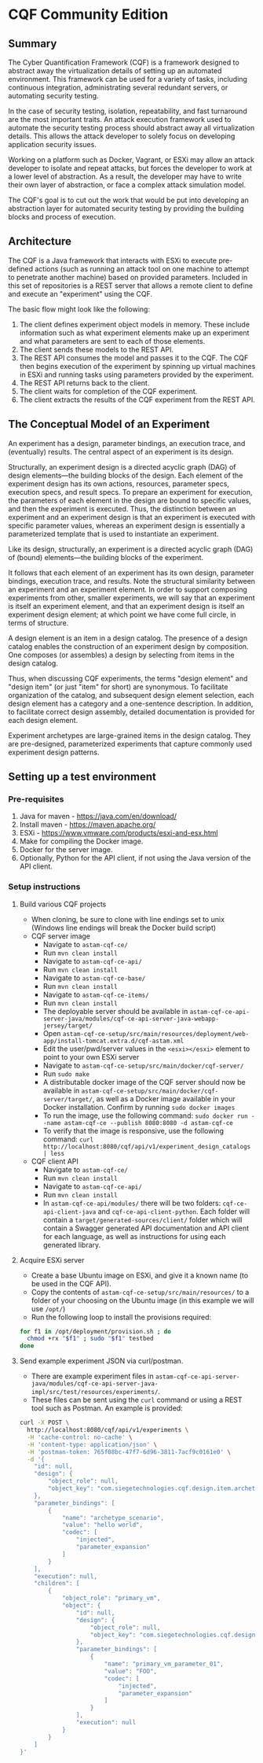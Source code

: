 # CQF Community Edition

## Summary
The Cyber Quantification Framework (CQF) is a framework designed to abstract away the virtualization details of setting 
up an automated environment. This framework can be used for a variety of tasks, including continuous integration, 
administrating several redundant servers, or automating security testing.

In the case of security testing, isolation, repeatability, and fast turnaround are the most important traits. An attack
execution framework used to automate the security testing process should abstract away all virtualization details.
This allows the attack developer to solely focus on developing application security issues.

Working on a platform such as Docker, Vagrant, or ESXi may allow an attack developer to isolate and repeat attacks, but 
forces the developer to work at a lower level of abstraction. As a result, the developer may have to write their own 
layer of abstraction, or face a complex attack simulation model.

The CQF's goal is to cut out the work that would be put into developing an abstraction layer for automated security 
testing by providing the building blocks and process of execution.

## Architecture
The CQF is a Java framework that interacts with ESXi to execute pre-defined actions (such as running an attack 
tool on one machine to attempt to penetrate another machine) based on provided parameters. Included in this set of 
repositories is a REST server that allows a remote client to define and execute an "experiment" using the CQF.

The basic flow might look like the following:
1. The client defines experiment object models in memory. These include information such as what experiment elements 
make up an experiment and what parameters are sent to each of those elements.
2. The client sends these models to the REST API.
3. The REST API consumes the model and passes it to the CQF. The CQF then begins execution of the experiment by spinning
up virtual machines in ESXi and running tasks using parameters provided by the experiment.
4. The REST API returns back to the client.
5. The client waits for completion of the CQF experiment.
6. The client extracts the results of the CQF experiment from the REST API.

## The Conceptual Model of an Experiment
An experiment has a design, parameter bindings, an execution trace, and (eventually) results. The central aspect of an 
experiment is its design.

Structurally, an experiment design is a directed acyclic graph (DAG) of design elements—the building blocks of the design. Each element of the experiment design has its own actions, resources, parameter specs, execution specs, and result specs. To prepare an experiment for execution, the parameters of each element in the design are bound to specific values, and then the experiment is executed. Thus, the distinction between an experiment and an experiment design is that an experiment is executed with specific parameter values, whereas an experiment design is essentially a parameterized template that is used to instantiate an experiment.

Like its design, structurally, an experiment is a directed acyclic graph (DAG) of (bound) elements—the building 
blocks of the experiment. 

It follows that each element of an experiment has its own design, parameter bindings, execution trace, and results. Note the structural similarity between an experiment and an experiment element. In order to support composing experiments from other, smaller experiments, we will say that an experiment is itself an experiment element, and that an experiment design is itself an experiment design element; at which point we have come full circle, in terms of structure.

A design element is an item in a design catalog. The presence of a design catalog enables the construction of an experiment design by composition. One composes (or assembles) a design by selecting from items in the design catalog.
 
Thus, when discussing CQF experiments, the terms "design element" and "design item" (or just "item" for short) are 
synonymous. To facilitate organization of the catalog, and subsequent design element selection, each design element has 
a category and a one-sentence description. In addition, to facilitate correct design assembly, detailed documentation 
is provided for each design element.

Experiment archetypes are large-grained items in the design catalog. They are pre-designed, parameterized experiments 
that capture commonly used experiment design patterns.

## Setting up a test environment
### Pre-requisites
1. Java for maven - https://java.com/en/download/
2. Install maven - https://maven.apache.org/
3. ESXi - https://www.vmware.com/products/esxi-and-esx.html
4. Make for compiling the Docker image.
5. Docker for the server image.
6. Optionally, Python for the API client, if not using the Java version of the API client.

### Setup instructions
1. Build various CQF projects
	- When cloning, be sure to clone with line endings set to unix (Windows line endings will break the Docker build script)
	- CQF server image
		- Navigate to `astam-cqf-ce/`
		- Run `mvn clean install`
		- Navigate to `astam-cqf-ce-api/`
		- Run `mvn clean install`
		- Navigate to `astam-cqf-ce-base/`
		- Run `mvn clean install`
		- Navigate to `astam-cqf-ce-items/`
		- Run `mvn clean install`
		- The deployable server should be available in `astam-cqf-ce-api-server-java/modules/cqf-ce-api-server-java-webapp-jersey/target/`
		- Open `astam-cqf-ce-setup/src/main/resources/deployment/web-app/install-tomcat.extra.d/cqf-astam.xml`
		- Edit the user/pwd/server values in the `<esxi></esxi>` element to point to your own ESXi server
		- Navigate to `astam-cqf-ce-setup/src/main/docker/cqf-server/`
		- Run `sudo make`
		- A distributable docker image of the CQF server should now be available in `astam-cqf-ce-setup/src/main/docker/cqf-server/target/`, as well as a Docker image available in your Docker installation. Confirm by running `sudo docker images`
		- To run the image, use the following command: `sudo docker run --name astam-cqf-ce --publish 8080:8080 -d astam-cqf-ce`
		- To verify that the image is responsive, use the following command: `curl http://localhost:8080/cqf/api/v1/experiment_design_catalogs | less`
	- CQF client API
		- Navigate to `astam-cqf-ce/`
		- Run `mvn clean install`
		- Navigate to `astam-cqf-ce-api/`
		- Run `mvn clean install`
		- In `astam-cqf-ce-api/modules/` there will be two folders: `cqf-ce-api-client-java` and `cqf-ce-api-client-python`. Each folder will contain a `target/generated-sources/client/` folder which will contain a Swagger generated API documentation and API client for each language, as well as instructions for using each generated library.
2. Acquire ESXi server
	- Create a base Ubuntu image on ESXi, and give it a known name (to be used in the CQF API).
	- Copy the contents of `astam-cqf-ce-setup/src/main/resources/` to a folder of your choosing on the Ubuntu image (in this example we will use `/opt/`)
	- Run the following loop to install the provisions required: 
	```bash
	for f1 in /opt/deployment/provision.sh ; do
      chmod +rx "$f1" ; sudo "$f1" testbed
    done
	```

3. Send example experiment JSON via curl/postman.
	- There are example experiment files in `astam-cqf-ce-api-server-java/modules/cqf-ce-api-server-java-impl/src/test/resources/experiments/`.
	- These files can be sent using the `curl` command or using a REST tool such as Postman. An example is provided:
	```bash
	curl -X POST \
	  http://localhost:8080/cqf/api/v1/experiments \
	  -H 'cache-control: no-cache' \
	  -H 'content-type: application/json' \
	  -H 'postman-token: 765f08bc-47f7-6d96-3811-7acf9c0161e0' \
	  -d '{
		"id": null,
		"design": {
			"object_role": null,
			"object_key": "com.siegetechnologies.cqf.design.item.archetype.multinode"
		},
		"parameter_bindings": [
			{
				"name": "archetype_scenario",
				"value": "hello world",
				"codec": [
					"injected",
					"parameter_expansion"
				]
			}
		],
		"execution": null,
		"children": [
			{
				"object_role": "primary_vm",
				"object": {
					"id": null,
					"design": {
						"object_role": null,
						"object_key": "com.siegetechnologies.cqf.design.item.package.nil"
					},
					"parameter_bindings": [
						{
							"name": "primary_vm_parameter_01",
							"value": "FOO",
							"codec": [
								"injected",
								"parameter_expansion"
							]
						}
					],
					"execution": null
				}
			}
		]
	}'
```
